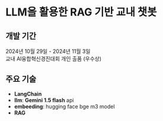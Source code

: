 # LLM을 활용한 RAG 기반 교내 챗봇

## 개발 기간
2024년 10월 29일 - 2024년 11월 3일
<br> 교내 AI융합혁신경진대회 개인 출품 (우수상)

## 주요 기술
- **LangChain**
- **llm**: **Gemini 1.5 flash** api
- **embeeding**: hugging face bge m3 model 
- **RAG**